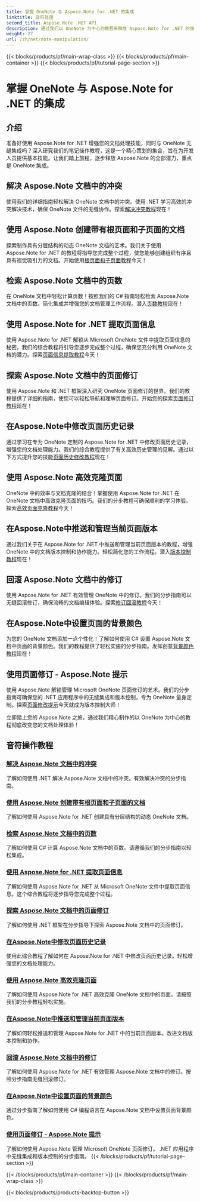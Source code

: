 ```yaml
---
title: 掌握 OneNote 与 Aspose.Note for .NET 的集成
linktitle: 音符处理
second_title: Aspose.Note .NET API
description: 通过我们以 OneNote 为中心的教程来释放 Aspose.Note for .NET 的强大功能。解决冲突、创建动态文档并探索高效的页面操作。
weight: 27
url: /zh/net/note-manipulation/
---
```


{{< blocks/products/pf/main-wrap-class >}}
{{< blocks/products/pf/main-container >}}
{{< blocks/products/pf/tutorial-page-section >}}

# 掌握 OneNote 与 Aspose.Note for .NET 的集成


## 介绍

准备好使用 Aspose.Note for .NET 增强您的文档处理技能，同时与 OneNote 无缝集成吗？深入研究我们的笔记操作教程，这是一个精心策划的集合，旨在为开发人员提供基本技能。让我们踏上旅程，逐步释放 Aspose.Note 的全部潜力，重点是 OneNote 集成。

## 解决 Aspose.Note 文档中的冲突
使用我们的详细指南轻松解决 OneNote 文档中的冲突。使用 .NET 学习高效的冲突解决技术，确保 OneNote 文件的无缝协作。探索[解决冲突教程](./conflict-page-resolution/)现在！

## 使用 Aspose.Note 创建带有根页面和子页面的文档
探索制作具有分层结构的动态 OneNote 文档的艺术。我们关于使用 Aspose.Note for .NET 的教程将指导您完成整个过程，使您能够创建组织有序且具有视觉吸引力的文档。开始使用[根页面和子页面教程](./create-documents-root-sub-pages/)今天！

## 检索 Aspose.Note 文档中的页数
在 OneNote 文档中轻松计算页数！按照我们的 C# 指南轻松检索 Aspose.Note 文档中的页数。简化集成并增强您的文档管理工作流程。潜入[页数教程](./retrieve-number-of-pages/)现在！

## 使用 Aspose.Note for .NET 提取页面信息
使用 Aspose.Note for .NET 解锁从 Microsoft OneNote 文件中提取页面信息的秘密。我们的综合教程将引导您逐步完成整个过程，确保您充分利用 OneNote 文档的潜力。探索[页面信息提取教程](./extract-page-information/)今天！

## 探索 Aspose.Note 文档中的页面修订
使用 Aspose.Note 和 .NET 框架深入研究 OneNote 页面修订的世界。我们的教程提供了详细的指南，使您可以轻松导航和理解页面修订。开始您的探索[页面修订教程](./page-revisions-exploration/)现在！

## 在Aspose.Note中修改页面历史记录
通过学习在专为 OneNote 定制的 Aspose.Note for .NET 中修改页面历史记录，增强您的文档处理能力。我们的综合教程提供了有关高效历史管理的见解。通过以下方式提升您的技能[页面历史修改教程](./modify-page-history/)现在！

## 使用 Aspose.Note 高效克隆页面
OneNote 中的效率与文档克隆的结合！掌握使用 Aspose.Note for .NET 在 OneNote 文档中高效克隆页面的技巧。我们的分步教程可确保顺利的学习体验。探索[高效页面克隆教程](./efficient-page-cloning/)今天！

## 在Aspose.Note中推送和管理当前页面版本
通过我们关于在 Aspose.Note for .NET 中推送和管理当前页面版本的教程，增强 OneNote 中的文档版本控制和协作能力。轻松简化您的工作流程。潜入[版本控制教程](./manage-current-page-versions/)现在！

## 回滚 Aspose.Note 文档中的修订
使用 Aspose.Note for .NET 有效管理 OneNote 中的修订。我们的分步指南可以无缝回滚修订，确保流畅的文档编辑体验。探索[修订回滚教程](./roll-back-document-revisions/)今天！

## 在Aspose.Note中设置页面的背景颜色
为您的 OneNote 文档添加一点个性化！了解如何使用 C# 设置 Aspose.Note 文档中页面的背景颜色。我们的教程提供了轻松实施的分步指南。发挥创意[背景颜色教程](./set-page-background-color/)现在！

## 使用页面修订 - Aspose.Note 提示
使用 Aspose.Note 解锁管理 Microsoft OneNote 页面修订的艺术。我们的分步指南可确保您的 .NET 应用程序中的无缝集成和版本控制，专为 OneNote 量身定制。探索[页面修改提示](./working-with-page-revisions/)今天就成为版本控制大师！

立即踏上您的 Aspose.Note 之旅，通过我们精心制作的以 OneNote 为中心的教程彻底改变您的文档处理体验！
## 音符操作教程
### [解决 Aspose.Note 文档中的冲突](./conflict-page-resolution/)
了解如何使用 .NET 解决 Aspose.Note 文档中的冲突。有效解决冲突的分步指南。
### [使用 Aspose.Note 创建带有根页面和子页面的文档](./create-documents-root-sub-pages/)
了解如何使用 Aspose.Note for .NET 创建具有分层结构的动态 OneNote 文档。
### [检索 Aspose.Note 文档中的页数](./retrieve-number-of-pages/)
了解如何使用 C# 计算 Aspose.Note 文档中的页数。请遵循我们的分步指南以轻松集成。
### [使用 Aspose.Note for .NET 提取页面信息](./extract-page-information/)
了解如何使用 Aspose.Note for .NET 从 Microsoft OneNote 文件中提取页面信息。这个综合教程将逐步指导您完成整个过程。
### [探索 Aspose.Note 文档中的页面修订](./page-revisions-exploration/)
了解如何使用 .NET 框架在分步指导下探索 Aspose.Note 文档中的页面修订。
### [在Aspose.Note中修改页面历史记录](./modify-page-history/)
使用此综合教程了解如何在 Aspose.Note for .NET 中修改页面历史记录。轻松增强您的文档处理能力。
### [使用 Aspose.Note 高效克隆页面](./efficient-page-cloning/)
了解如何使用 Aspose.Note for .NET 高效克隆 OneNote 文档中的页面。请按照我们的分步教程轻松实施。
### [在Aspose.Note中推送和管理当前页面版本](./manage-current-page-versions/)
了解如何轻松推送和管理 Aspose.Note for .NET 中的当前页面版本。改进文档版本控制和协作。
### [回滚 Aspose.Note 文档中的修订](./roll-back-document-revisions/)
了解如何使用 Aspose.Note for .NET 有效管理 Aspose.Note 文档中的修订。按照分步指南无缝回滚修订。
### [在Aspose.Note中设置页面的背景颜色](./set-page-background-color/)
通过分步指南了解如何使用 C# 编程语言在 Aspose.Note 文档中设置页面背景颜色。
### [使用页面修订 - Aspose.Note 提示](./working-with-page-revisions/)
了解如何使用 Aspose.Note 管理 Microsoft OneNote 页面修订。 .NET 应用程序中无缝集成和版本控制的分步指南。
{{< /blocks/products/pf/tutorial-page-section >}}

{{< /blocks/products/pf/main-container >}}
{{< /blocks/products/pf/main-wrap-class >}}

{{< blocks/products/products-backtop-button >}}
